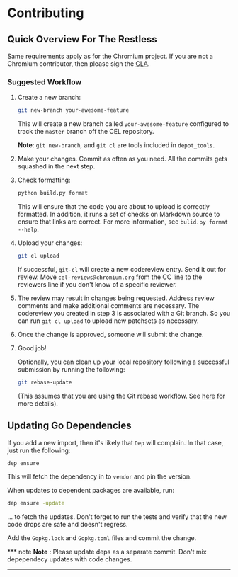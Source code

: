 # Contributing

## Quick Overview For The Restless

Same requirements apply as for the Chromium project. If you are not a Chromium
contributor, then please sign the [CLA](https://cla.developers.google.com/).

### Suggested Workflow

1. Create a new branch:

   ``` sh
   git new-branch your-awesome-feature
   ```

   This will create a new branch called `your-awesome-feature` configured to
   track the `master` branch off the CEL repository.

   **Note**: `git new-branch`, and `git cl` are tools included in `depot_tools`.

2. Make your changes. Commit as often as you need. All the commits gets squashed
   in the next step.

3. Check formatting:

   ``` sh
   python build.py format
   ```

   This will ensure that the code you are about to upload is correctly
   formatted. In addition, it runs a set of checks on Markdown source to ensure
   that links are correct. For more information, see `bulid.py format --help`.

4. Upload your changes:

   ``` sh
   git cl upload
   ```

   If successful, `git-cl` will create a new codereview entry. Send it out for
   review. Move `cel-reviews@chromium.org` from the CC line to the reviewers
   line if you don't know of a specific reviewer.

5. The review may result in changes being requested. Address review comments and
   make additional comments are necessary. The codereview you created in step 3 is
   associated with a Git branch. So you can run `git cl upload` to upload new
   patchsets as necessary.

6. Once the change is approved, someone will submit the change.

7. Good job!

   Optionally, you can clean up your local repository following a successful
   submission by running the following:

   ``` sh
   git rebase-update
   ```

   (This assumes that you are using the Git rebase workflow. See
   [here](https://chromium.googlesource.com/chromium/tools/depot_tools.git) for
   more details).

## Updating Go Dependencies

If you add a new import, then it's likely that `Dep` will complain. In that
case, just run the following:

``` sh
dep ensure
```

This will fetch the dependency in to `vendor` and pin the version.

When updates to dependent packages are available, run:

``` sh
dep ensure -update
```

... to fetch the updates. Don't forget to run the tests and verify that the new
code drops are safe and doesn't regress.

Add the `Gopkg.lock` and `Gopkg.toml` files and commit the change.

*** note
**Note** : Please update deps as a separate commit. Don't mix depependecy
updates with code changes.
***

